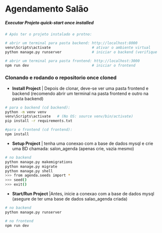 # Agendamento Salão





##### Executar Projeto quick-start _once installed_
``` bash
# Após ter o projeto instalado e protno:

# abrir um terminal para pasta backend: http://localhost:8000
venv\Scripts\activate                   # ativar o ambiente virtual
python manage.py runserver              # iniciar o backend (verifique a conexao com o database antes)

# abrir um terminal para pasta frontend: http://localhost:3000
npm run dev                             # iniciar o frontend
```





### Clonando e rodando o repositorio __once cloned__

- **Install Project**
| Depois de clonar, deve-se ver uma pasta frontend e backend (recomendo abrir um terminal na pasta frontend e outro na pasta backend)
``` bash
# para o backend (cd backend):
python -m venv venv
venv\Scripts\activate   # (No OS: source venv/bin/activate)
pip install -r requirements.txt
```
``` bash
#para o frontend (cd frontend):
npm install
```

- **Setup Project**
| tenha uma conexao com a base de dados mysql e crie uma BD chamada: salon_agenda (apenas crie, vazia mesmo)
``` bash
# no backend
python manage.py makemigrations
python manage.py migrate
python manage.py shell
>>> from agenda.seeds import *
>>> seed()
>>> exit()
```

- **Start/Run Project**
|Antes, inicie a conexao com a base de dados mysql (asegure de ter uma base de dados salao_agenda criada)
``` bash
# no backend
python manage.py runserver
```
``` bash
# no frontend
npm run dev
```